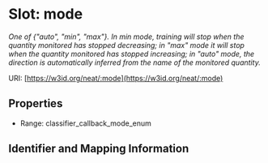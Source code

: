 # Slot: mode
_One of {"auto", "min", "max"}. In min mode, training will stop when the quantity monitored has stopped decreasing; in "max" mode it will stop when the quantity monitored has stopped increasing; in "auto" mode, the direction is automatically inferred from the name of the monitored quantity._


URI: [https://w3id.org/neat/:mode](https://w3id.org/neat/:mode)



<!-- no inheritance hierarchy -->


## Properties

 * Range: classifier_callback_mode_enum



## Identifier and Mapping Information





